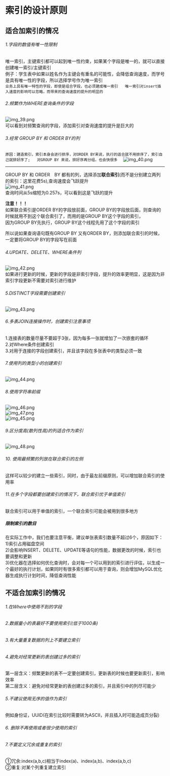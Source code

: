 # 索引的设计原则  

## 适合加索引的情况  
###### 1.字段的数值有唯一性限制  
唯一索引，主键索引都可以起到唯一性约束，如果某个字段是唯一的，就可以直接创建唯一索引/主键索引  
例子：学生表中如果以姓名作为主键会有重名的可能性，会降低查询速度，而学号是具有唯一性的字段，所以选择学号作为唯一索引  
``
业务上具有唯一特性的字段，即使是组合字段，也必须建成唯一索引  
唯一索引对insert插入速度的影响可以忽略，而带来的查询速度的提升的明显的  
``
###### 2.频繁作为WHERE查询条件的字段  
![img_39.png](img_39.png)  
可以看到对频繁查询的字段，添加索引对查询速度的提升是巨大的  

###### 3.经常 GROUP BY 和 ORDER BY的列  
``
原因：建造索引，索引本身会进行排序，对ORDER BY来说，执行的适合就不用排序了，索引自己就排好序了;  
对GROUP BY 来说，排好序再分组，也会快很多  
``
![img_40.png](img_40.png)  


---
GROUP BY 和 ORDER　BY 都有的列，选择添加**联合索引**(而不是分别建立两列的索引：这里花费5s),查询速度会飞跃提升    
![img_41.png](img_41.png)  
查询时间从5s缩短为0.257s，可以看到这是飞跃的提升  

**注意！！！**  
如果联合索引是ORDER BY的字段放前面，GROUP BY的字段放后面，则查询的时候就用不到这个联合索引了，而用的是GROUP BY这个字段的索引，  
因为GROUP BY先执行，GROUP BY这个线程先用了这个字段的索引  

所以说如果查询语句既有GROUP BY 又有ORDER BY，则添加联合索引的时候，一定要将GROUP BY的字段写在前面
######  4.UPDATE、DELETE、WHERE条件列    
![img_42.png](img_42.png)    
如果进行更新的时候，更新的字段是非索引字段，提升的效率更明显，这是因为非索引字段更新不需要对索引进行维护  

###### 5.DISTINCT字段需要创建索引  
![img_43.png](img_43.png)  

###### 6.多表JOIN连接操作时，创建索引注意事项  
1.连接表的数量尽量不要超于3张，因为每多一张就增加了一次嵌套的循环  
2.对Where条件创建索引  
3.对用于连接的字段创建索引，并且该字段在多张表中的类型必须一致   

###### 7.使用列的类型小的创建索引   
![img_44.png](img_44.png)    
###### 8.使用字符串前缀  
![img_46.png](img_46.png)  
![img_47.png](img_47.png)  
![img_45.png](img_45.png)  

###### 9.区分度高(散列性高)的列适合作为索引  
![img_48.png](img_48.png)

###### 10. 使用最频繁的列放在联合索引的左侧   
这样可以较少的建立一些索引，同时，由于最左前缀原则，可以增加联合索引的使用率

###### 11.在多个字段都要创建索引的情况下，联合索引优于单值索引  
联合索引可以用于单值的索引，一个联合索引可能会被用到很多地方

##### 限制索引的数目  
在实际工作中，我们也要注意平衡，建议单张表索引数量不超过6个，原因如下：  
1)索引占用磁盘空间  
2)会影响INSERT、DELETE、UPDATE等语句的性能，数据更改的时候，索引也要调整和更新  
3)优化器在选择如何优化查询时，会对每一个可以用到的索引进行评估，以生成一个最好的执行计划，如果同时有很多索引都可以用于查询，则会增加MySQL优化器生成执行计划时间，降低查询性能  





## 不适合加索引的情况  
###### 1.在Where中使用不到的字段 
###### 2.数据量小的表最好不要使用索引(低于1000条)  
###### 3.有大量重复数据的列上不要建立索引  
###### 4.避免对经常更新的表创建过多的索引  
第一层含义：频繁更新的表不一定要创建索引，更新表的时候也要更新索引，影响效率    
第二层含义：避免对经常更新的表创建过多的索引，并且索引中的列尽可能少  
###### 5.不建议使用无序的值作为索引  
例如身份证，UUID(在索引比较时需要转为ASCII，并且插入时可能造成页分裂)  
###### 6. 删除不再使用或者很少使用的索引  
###### 7.不要定义冗余或重复的索引  
 ①冗余:index(a,b,c)相当于index(a)、index(a,b)、index(a,b,c)    
 ②重复:对某个列重复建立索引  

